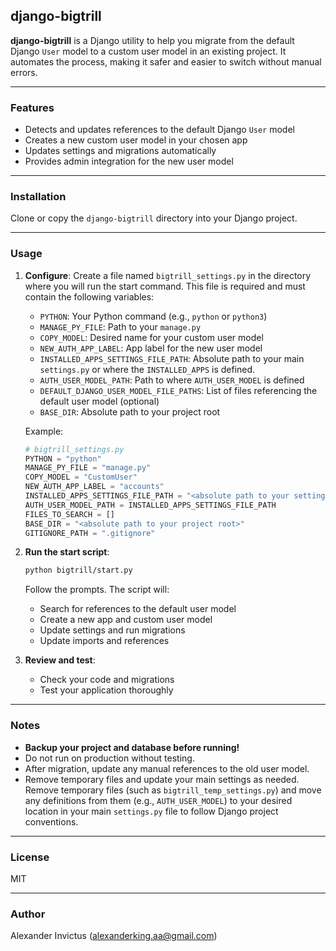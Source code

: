 ## django-bigtrill

**django-bigtrill** is a Django utility to help you migrate from the default Django `User` model to a custom user model in an existing project. It automates the process, making it safer and easier to switch without manual errors.

---

### Features

- Detects and updates references to the default Django `User` model
- Creates a new custom user model in your chosen app
- Updates settings and migrations automatically
- Provides admin integration for the new user model

---

### Installation

Clone or copy the `django-bigtrill` directory into your Django project.

---

### Usage

1. **Configure**: Create a file named `bigtrill_settings.py` in the directory where you will run the start command. This file is required and must contain the following variables:

   - `PYTHON`: Your Python command (e.g., `python` or `python3`)
   - `MANAGE_PY_FILE`: Path to your `manage.py`
   - `COPY_MODEL`: Desired name for your custom user model
   - `NEW_AUTH_APP_LABEL`: App label for the new user model
   - `INSTALLED_APPS_SETTINGS_FILE_PATH`: Absolute path to your main `settings.py` or where the `INSTALLED_APPS` is defined.
   - `AUTH_USER_MODEL_PATH`: Path to where `AUTH_USER_MODEL` is defined
   - `DEFAULT_DJANGO_USER_MODEL_FILE_PATHS`: List of files referencing the default user model (optional)
   - `BASE_DIR`: Absolute path to your project root

   Example:

   ```python
   # bigtrill_settings.py
   PYTHON = "python"
   MANAGE_PY_FILE = "manage.py"
   COPY_MODEL = "CustomUser"
   NEW_AUTH_APP_LABEL = "accounts"
   INSTALLED_APPS_SETTINGS_FILE_PATH = "<absolute path to your settings.py>"
   AUTH_USER_MODEL_PATH = INSTALLED_APPS_SETTINGS_FILE_PATH
   FILES_TO_SEARCH = []
   BASE_DIR = "<absolute path to your project root>"
   GITIGNORE_PATH = ".gitignore"
   ```

2. **Run the start script**:

   ```bash
   python bigtrill/start.py
   ```

   Follow the prompts. The script will:

   - Search for references to the default user model
   - Create a new app and custom user model
   - Update settings and run migrations
   - Update imports and references

3. **Review and test**:
   - Check your code and migrations
   - Test your application thoroughly

---

### Notes

- **Backup your project and database before running!**
- Do not run on production without testing.
- After migration, update any manual references to the old user model.
- Remove temporary files and update your main settings as needed.
  Remove temporary files (such as `bigtrill_temp_settings.py`) and move any definitions from them (e.g., `AUTH_USER_MODEL`) to your desired location in your main `settings.py` file to follow Django project conventions.

---

### License

MIT

---

### Author

Alexander Invictus (<alexanderking.aa@gmail.com>)
